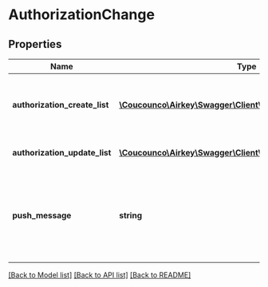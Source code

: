 # AuthorizationChange

## Properties
Name | Type | Description | Notes
------------ | ------------- | ------------- | -------------
**authorization_create_list** | [**\Coucounco\Airkey\Swagger\Client\Model\AuthorizationCreate[]**](AuthorizationCreate.md) | List of medium authorizations to be created for the provided locks/areas | 
**authorization_update_list** | [**\Coucounco\Airkey\Swagger\Client\Model\Authorization[]**](Authorization.md) | List of medium authorizations to be updated | 
**push_message** | **string** | Notification text that will be shown on the phone for new/changed authorizations. Default text will be used if not set. | [optional] 

[[Back to Model list]](../README.md#documentation-for-models) [[Back to API list]](../README.md#documentation-for-api-endpoints) [[Back to README]](../README.md)


